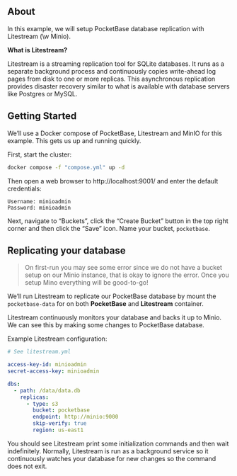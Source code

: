 ## About

In this example, we will setup PocketBase database replication with Litestream (\w Minio).

**What is Litestream?**

Litestream is a streaming replication tool for SQLite databases. It runs as a separate background process and continuously copies write-ahead log pages from disk to one or more replicas. This asynchronous replication provides disaster recovery similar to what is available with database servers like Postgres or MySQL.

## Getting Started

We’ll use a Docker compose of PocketBase, Litestream and MinIO for this example. This gets us up and running quickly.

First, start the cluster:
```sh
docker compose -f "compose.yml" up -d
```

Then open a web browser to http://localhost:9001/ and enter the default credentials:
```
Username: minioadmin
Password: minioadmin
```

Next, navigate to “Buckets”, click the “Create Bucket” button in the top right corner and then click the “Save” icon. Name your bucket, `pocketbase`.

## Replicating your database

> On first-run you may see some error since we do not have a bucket setup on our Minio instance, that is okay to ignore the error. Once you setup Mino everything will be good-to-go!

We’ll run Litestream to replicate our PocketBase database by mount the `pocketbase-data` for on both **PocketBase** and **Litestream** container.

Litestream continuously monitors your database and backs it up to Minio. We can see this by making some changes to PocketBase database.

Example Litestream configuration:

```yml
# See litestream.yml

access-key-id: minioadmin
secret-access-key: minioadmin

dbs:
  - path: /data/data.db
    replicas:
      - type: s3
        bucket: pocketbase
        endpoint: http://minio:9000
        skip-verify: true
        region: us-east1
```

You should see Litestream print some initialization commands and then wait indefinitely. Normally, Litestream is run as a background service so it continuously watches your database for new changes so the command does not exit.
